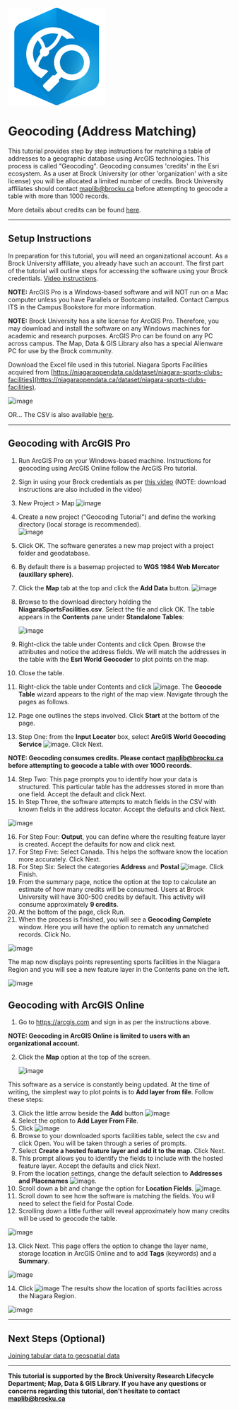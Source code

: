 ![ArcGIS Geocoding logo](world-geocoder-for-arcgis-220.png)

# Geocoding (Address Matching)
This tutorial provides step by step instructions for matching a table of addresses to a geographic database using ArcGIS technologies. This process is called "Geocoding". Geocoding consumes 'credits' in the Esri ecosystem. As a user at Brock University (or other 'organization' with a site license) you will be allocated a limited number of credits. Brock University affiliates should contact [maplib@brocku.ca](maplib@brocku.ca) before attempting to geocode a table with more than 1000 records.

More details about credits can be found [here](https://www.esri.com/en-us/arcgis/products/credits/overview?rsource=%2Fsoftware%2Farcgis%2Farcgisonline%2Fcredits).  

----

## Setup Instructions
In preparation for this tutorial, you will need an organizational account. As a Brock University affiliate, you already have such an account. The first part of the tutorial will outline steps for accessing the software using your Brock credentials. [Video instructions](https://youtu.be/GqH4UHTUf2s). 

**NOTE:** ArcGIS Pro is a Windows-based software and will NOT run on a Mac computer unless you have Parallels or Bootcamp installed. Contact Campus ITS in the Campus Bookstore for more information.  

**NOTE:** Brock University has a site license for ArcGIS Pro. Therefore, you may download and install the software on any Windows machines for academic and research purposes. ArcGIS Pro can be found on any PC across campus. The Map, Data & GIS Library also has a special Alienware PC for use by the Brock community.  

Download the Excel file used in this tutorial. Niagara Sports Facilities acquired from [https://niagaraopendata.ca/dataset/niagara-sports-clubs-facilities](https://niagaraopendata.ca/dataset/niagara-sports-clubs-facilities). 

![image](https://user-images.githubusercontent.com/45638590/227005932-a60acb9f-3b34-4203-9088-5f012f652355.png)

OR...
The CSV is also available [here](NiagaraSportsFacilities.csv).  

----

## Geocoding with ArcGIS Pro

1. Run ArcGIS Pro on your Windows-based machine. Instructions for geocoding using ArcGIS Online follow the ArcGIS Pro tutorial.  
2. Sign in using your Brock credentials as per [this video](https://youtu.be/GqH4UHTUf2s) (NOTE: download instructions are also included in the video)
3. New Project > Map ![image](https://user-images.githubusercontent.com/45638590/227007092-cd43a99b-9b42-4152-a8ca-44f35939986f.png)  

4. Create a new project ("Geocoding Tutorial") and define the working directory (local storage is recommended).  
 ![image](https://user-images.githubusercontent.com/45638590/227007255-e290f578-fdfb-4353-a90b-6c9803f4e25b.png)  
 
5. Click OK. The software generates a new map project with a project folder and geodatabase.
6. By default there is a basemap projected to **WGS 1984 Web Mercator (auxillary sphere)**.
7. Click the **Map** tab at the top and click the **Add Data** button. ![image](https://user-images.githubusercontent.com/45638590/227008015-26c10409-bc60-42d9-ae8e-cdc336f8519f.png)  
8. Browse to the download directory holding the **NiagaraSportsFacilities.csv**. Select the file and click OK.
The table appears in the **Contents** pane under **Standalone Tables**:

   ![image](https://user-images.githubusercontent.com/45638590/227008580-a7c08919-b388-4492-9c60-3ec9ebc785f9.png)  

9. Right-click the table under Contents and click Open. Browse the attributes and notice the address fields. We will match the addresses in the table with the **Esri World Geocoder** to plot points on the map.
10. Close the table.
11. Right-click the table under Contents and click ![image](https://user-images.githubusercontent.com/45638590/227594718-e6fe8d94-7661-4e1f-ad61-d10eff85dc5b.png).  The **Geocode Table** wizard appears to the right of the map view. Navigate through the pages as follows.  
12. Page one outlines the steps involved. Click **Start** at the bottom of the page.  
13. Step One: from the **Input Locator** box, select **ArcGIS World Geocoding Service** ![image](https://user-images.githubusercontent.com/45638590/227595597-36186f55-7200-4d7c-881d-4f349f5f2063.png).  Click Next.

**NOTE: Geocoding consumes credits. Please contact maplib@brocku.ca before attempting to geocode a table with over 1000 records.**

14. Step Two: This page prompts you to identify how your data is structured. This particular table has the addresses stored in more than one field. Accept the default and click Next.  
15. In Step Three, the software attempts to match fields in the CSV with known fields in the address locator. Accept the defaults and click Next.  

   ![image](https://user-images.githubusercontent.com/45638590/227596541-53cc754f-600d-468c-893f-f85c14e88556.png)

16. For Step Four: **Output**, you can define where the resulting feature layer is created. Accept the defaults for now and click next.  
17. For Step Five: Select Canada. This helps the software know the location more accurately. Click Next.    
18. For Step Six: Select the categories **Address** and **Postal** ![image](https://user-images.githubusercontent.com/45638590/227597232-6337b58a-fc04-4211-a982-95e1eaaf12eb.png).  Click Finish.  
19. From the summary page, notice the option at the top to calculate an estimate of how many credits will be consumed. Users at Brock University will have 300-500 credits by default. This activity will consume approximately **9 credits**.  
20. At the bottom of the page, click Run.  
21. When the process is finished, you will see a **Geocoding Complete** window. Here you will have the option to rematch any unmatched records. Click No.

   ![image](https://user-images.githubusercontent.com/45638590/227598587-38122e37-7632-4f78-96a7-a34d9aab67f6.png)  

The map now displays points representing sports facilities in the Niagara Region and you will see a new feature layer in the Contents pane on the left.  

   ![image](https://user-images.githubusercontent.com/45638590/227598970-e3f10177-21e4-44fe-ac40-f0077e1fc513.png)


## Geocoding with ArcGIS Online  

1. Go to https://arcgis.com and sign in as per the instructions above. 

**NOTE: Geocoding in ArcGIS Online is limited to users with an organizational account.**

2. Click the **Map** option at the top of the screen. 

   ![image](https://user-images.githubusercontent.com/45638590/227601881-f0bf18bb-c6ee-4c59-b5d1-3c4d9dda8fe6.png)

This software as a service is constantly being updated. At the time of writing, the simplest way to plot points is to **Add layer from file**. Follow these steps:  

3. Click the little arrow beside the **Add** button ![image](https://user-images.githubusercontent.com/45638590/227602353-b3590aac-f145-4b7c-9c84-1ae88e13bb7a.png)  
4. Select the option to **Add Layer From File**.  
5. Click ![image](https://user-images.githubusercontent.com/45638590/227602648-f182d3b6-7677-4b8e-8045-881f9a8ba741.png)
6. Browse to your downloaded sports facilities table, select the csv and click Open. You will be taken through a series of prompts.
7. Select **Create a hosted feature layer and add it to the map.** Click Next.
8. This prompt allows you to identify the fields to include with the hosted feature layer. Accept the defaults and click Next. 
9. From the location settings, change the default selection to **Addresses and Placenames** ![image](https://user-images.githubusercontent.com/45638590/227603511-6799b99f-60cf-49ac-b77b-d2ba1436a683.png). 
10. Scroll down a bit and change the option for **Location Fields**. ![image](https://user-images.githubusercontent.com/45638590/227603839-ee48bcef-4e2a-4954-8814-20734007be2e.png). 
11. Scroll down to see how the software is matching the fields. You will need to select the field for Postal Code.
12. Scrolling down a little further will reveal approximately how many credits will be used to geocode the table.
 
   ![image](https://user-images.githubusercontent.com/45638590/227604218-ff42f5cd-6df7-41b3-9f8b-0b311919abf9.png)

13. Click Next. This page offers the option to change the layer name, storage location in ArcGIS Online and to add **Tags** (keywords) and a **Summary**.

   ![image](https://user-images.githubusercontent.com/45638590/227604646-efe7d799-0c48-4dd4-b25d-07455b5c0d99.png)

14. Click ![image](https://user-images.githubusercontent.com/45638590/227604709-afb779c6-512c-4829-927a-f0cc94ec3750.png) The results show the location of sports facilities across the Niagara Region.

   ![image](https://user-images.githubusercontent.com/45638590/227604891-4e6acf68-dd26-4a6f-9392-e7ae78bc7e72.png)



----

## Next Steps (Optional)
[Joining tabular data to geospatial data](https://brockdsl.github.io/ArcGIS_Joining_Data/)

----

**This tutorial is supported by the Brock University Research Lifecycle Department; Map, Data & GIS Library.  If you have any questions or concerns regarding this tutorial, don't hesitate to contact [maplib@brocku.ca](mailto:maplib@brocku.ca)**
